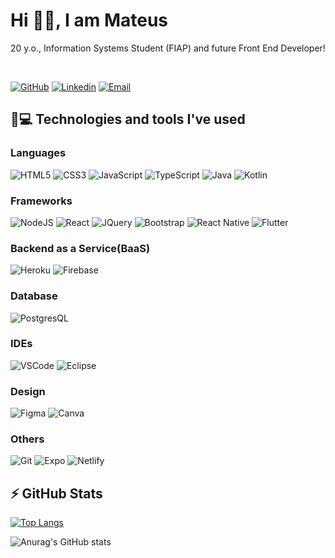 # Hi 👋🏼, I am Mateus
20 y.o., Information Systems Student (FIAP) and future Front End Developer!

&nbsp;

[![GitHub](https://img.shields.io/badge/Zucheli-100000?style=for-the-badge&logo=github&logoColor=white)](https://github.com/Zucheli)
[![Linkedin](https://img.shields.io/badge/Mateus_Zucheli-0077B5?style=for-the-badge&logo=linkedin&logoColor=white)](https://www.linkedin.com/in/mateus-zucheli-8b5b76171/)
[![Email](https://img.shields.io/badge/mateuszucheli@hotmail.com-0078D4?style=for-the-badge&logo=microsoft-outlook&logoColor=white)](mailto:mateuszucheli@hotmail.com)

## 🚀💻 Technologies and tools I've used 
### Languages
![HTML5](https://img.shields.io/badge/HTML5-E34F26?style=for-the-badge&logo=html5&logoColor=white)
![CSS3](https://img.shields.io/badge/CSS3-1572B6?style=for-the-badge&logo=css3&logoColor=white)
![JavaScript](https://img.shields.io/badge/JavaScript-323330?style=for-the-badge&logo=javascript&logoColor=F7DF1E)
![TypeScript](https://img.shields.io/badge/TypeScript-007ACC?style=for-the-badge&logo=typescript&logoColor=white)
![Java](https://img.shields.io/badge/Java-007396?style=for-the-badge&logo=java&logoColor=white)
![Kotlin](https://img.shields.io/badge/Kotlin-0095D5?&style=for-the-badge&logo=kotlin&logoColor=white)

### Frameworks
![NodeJS](https://img.shields.io/badge/Node.js-43853D?style=for-the-badge&logo=node-dot-js&logoColor=white)
![React](https://img.shields.io/badge/React-20232A?style=for-the-badge&logo=react&logoColor=61DAFB)
![JQuery](https://img.shields.io/badge/jQuery-0769AD?style=for-the-badge&logo=jquery&logoColor=white)
![Bootstrap](https://img.shields.io/badge/Bootstrap-563D7C?style=for-the-badge&logo=bootstrap&logoColor=white)
![React Native](https://img.shields.io/badge/React_Native-20232A?style=for-the-badge&logo=react&logoColor=61DAFB)
![Flutter](https://img.shields.io/badge/Flutter-02569B?style=for-the-badge&logo=flutter&logoColor=white)

### Backend as a Service(BaaS)
![Heroku](https://img.shields.io/badge/Heroku-430098?style=for-the-badge&logo=heroku&logoColor=white)
![Firebase](https://img.shields.io/badge/firebase-ffca28?style=for-the-badge&logo=firebase&logoColor=white)

### Database
![PostgresQL](https://img.shields.io/badge/PostgreSQL-316192?style=for-the-badge&logo=postgresql&logoColor=white)

### IDEs
![VSCode](https://img.shields.io/badge/Visual_Studio_Code-0078D4?style=for-the-badge&logo=visual%20studio%20code&logoColor=white)
![Eclipse](https://img.shields.io/badge/Eclipse-2C2255?style=for-the-badge&logo=eclipse&logoColor=white)

### Design
![Figma](https://img.shields.io/badge/Figma-F24E1E?style=for-the-badge&logo=figma&logoColor=white)
![Canva](https://img.shields.io/badge/Canva-%2300C4CC.svg?&style=for-the-badge&logo=Canva&logoColor=white)

### Others
![Git](https://img.shields.io/badge/Git-F05032?style=for-the-badge&logo=git&logoColor=white)
![Expo](https://img.shields.io/badge/Expo-000020?style=for-the-badge&logo=Expo&logoColor=white)
![Netlify](https://img.shields.io/badge/Netlify-00C7B7?style=for-the-badge&logo=netlify&logoColor=white)

## ⚡ GitHub Stats
[![Top Langs](https://github-readme-stats.vercel.app/api/top-langs/?username=Zucheli&layout=compact)](https://github.com/Zucheli/github-readme-stats)

![Anurag's GitHub stats](https://github-readme-stats.vercel.app/api?username=Zucheli&show_icons=true&theme=dracula)
